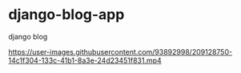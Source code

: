 # django-blog-app
django blog 


https://user-images.githubusercontent.com/93892998/209128750-14c1f304-133c-41b1-8a3e-24d23451f831.mp4

